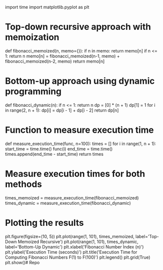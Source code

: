 import time
import matplotlib.pyplot as plt

# Top-down recursive approach with memoization
def fibonacci_memoized(n, memo={}):
    if n in memo:
        return memo[n]
    if n <= 1:
        return n
    memo[n] = fibonacci_memoized(n-1, memo) + fibonacci_memoized(n-2, memo)
    return memo[n]

# Bottom-up approach using dynamic programming
def fibonacci_dynamic(n):
    if n <= 1:
        return n
    dp = [0] * (n + 1)
    dp[1] = 1
    for i in range(2, n + 1):
        dp[i] = dp[i - 1] + dp[i - 2]
    return dp[n]

# Function to measure execution time
def measure_execution_time(func, n=100):
    times = []
    for i in range(1, n + 1):
        start_time = time.time()
        func(i)
        end_time = time.time()
        times.append(end_time - start_time)
    return times

# Measure execution times for both methods
times_memoized = measure_execution_time(fibonacci_memoized)
times_dynamic = measure_execution_time(fibonacci_dynamic)

# Plotting the results
plt.figure(figsize=(10, 5))
plt.plot(range(1, 101), times_memoized, label='Top-Down Memoized Recursive')
plt.plot(range(1, 101), times_dynamic, label='Bottom-Up Dynamic')
plt.xlabel('Fibonacci Number Index (n)')
plt.ylabel('Execution Time (seconds)')
plt.title('Execution Time for Computing Fibonacci Numbers F(1) to F(100)')
plt.legend()
plt.grid(True)
plt.show()# Repo
